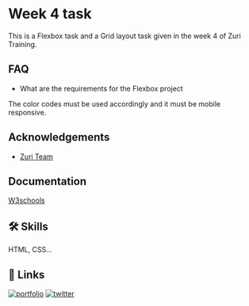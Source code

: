 
# Week 4 task 

This is a Flexbox task and a Grid layout task given in the week 4 of Zuri Training.
## FAQ

- What are the requirements for the  Flexbox project

The color codes must be used accordingly and it must be mobile responsive.


## Acknowledgements

 - [Zuri Team](https://w2.zuriboard.com/)
  [](https://github.com/matiassingers/awesome-readme)
  [](https://bulldogjob.com/news/449-how-to-write-a-good-readme-for-your-github-project)


## Documentation

[W3schools](https://www.w3schools.com/)


## 🛠 Skills
HTML, CSS...


## 🔗 Links
[![portfolio](https://img.shields.io/badge/my_portfolio-000?style=for-the-badge&logo=ko-fi&logoColor=white)](https://homepage.oluwanifemiteme.repl.co/)
[![twitter](https://img.shields.io/badge/twitter-1DA1F2?style=for-the-badge&logo=twitter&logoColor=white)](https://twitter.com/niffyby1234)

